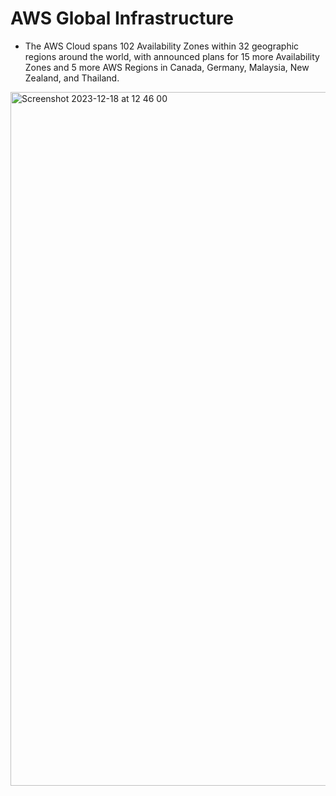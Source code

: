 # AWS Global Infrastructure 
- The AWS Cloud spans 102 Availability Zones within 32 geographic regions around the world, with announced plans for 15 more Availability Zones and 5 more AWS Regions in Canada, Germany, Malaysia, New Zealand, and Thailand.
 <img width="1110" alt="Screenshot 2023-12-18 at 12 46 00" src="https://github.com/KarthikSappidi/AWS-NOTES/assets/138702639/9d222fe1-09ca-4760-a806-f6e378697d43">

